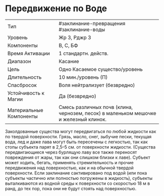 # Передвижение по Воде

|                         |                                                                                      |
| ----------------------- | ------------------------------------------------------------------------------------ |
| Тип                     | #заклинание-превращения #заклинание-воды                                             | 
| Уровень                 | Жр 3, Рджр 3                                                                         |
| Компоненты              | В, С, БФ                                                                             |
| Время Активации         | 1 стандартн. действ.                                                                 |
| Диапазон                | Касание                                                                              |
| Цель                    | Одно Касаемое существо/уровень                                                       |
| Длительность            | 10 мин./уровень (П)                                                                  |
| Спасбросок              | Воля нейтрализует (безвредно)                                                        |
| Устойчивость к Магии    | Да (безвредно)                                                                       |
| Материальные Компоненты | Смесь различных почв (клина, чернозем, песок) в маленьком мешочке и железный клинок. |

 Заколдованные существа могут передвигаться по любой жидкости как по твердой поверхности. Грязь, масло, снег, зыбучие пески, текущая вода, лед и даже лава могут быть пересечены с легкостью, так как стопы субъекта парят в 2,5–5 см. от поверхности жидкости. (Существа передвигающиеся через бурлящую лаву все также переносят повреждения от жары, так как они слишком близки к лаве). Субъект может ходить, бегать, применять стремительность и прочие передвижения над поверхностью, как и на обычной твердой поверхности. Если заклинание сактивировано под водой (или пока субъекты частично или полностью погружены в жидкость), субъекты выталкиваются из водной среды к поверхности со скоростью 18 м в ранд, до тех пор, пока они не будут стоять над поверхностью.  
